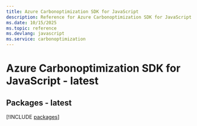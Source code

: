 ```yaml
---
title: Azure Carbonoptimization SDK for JavaScript
description: Reference for Azure Carbonoptimization SDK for JavaScript
ms.date: 10/15/2025
ms.topic: reference
ms.devlang: javascript
ms.service: carbonoptimization
---
```

# Azure Carbonoptimization SDK for JavaScript - latest
## Packages - latest
[!INCLUDE [packages](carbonoptimization-index.md)]